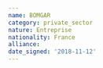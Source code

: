 ```yaml
---
name: BOMGAR
category: private_sector
nature: Entreprise
nationality: France
alliance: 
date_signed: '2018-11-12'
---
```

    